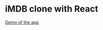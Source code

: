 # iMDB clone with React

[Demo of the app](https://www.youtube.com/watch?v=e31md1x4b98&ab_channel=%D0%92%D0%B5%D0%BD%D1%86%D0%B8%D1%81%D0%BB%D0%B0%D0%B2%D0%98%D0%BB%D0%B8%D0%B5%D0%B2)
